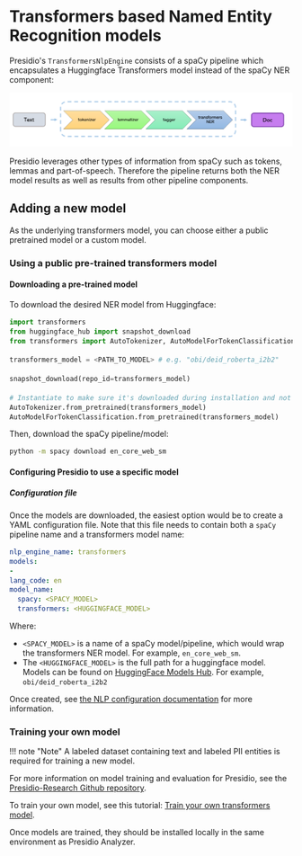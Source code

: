# Transformers based Named Entity Recognition models

Presidio's `TransformersNlpEngine` consists of a spaCy pipeline which encapsulates a Huggingface Transformers model instead of the spaCy NER component:

![image](../../assets/spacy-transformers-ner.png)

Presidio leverages other types of information from spaCy such as tokens, lemmas and part-of-speech. 
Therefore the pipeline returns both the NER model results as well as results from other pipeline components.

## Adding a new model

As the underlying transformers model, you can choose either a public pretrained model or a custom model.

### Using a public pre-trained transformers model

#### Downloading a pre-trained model
To download the desired NER model from Huggingface:

```python
import transformers
from huggingface_hub import snapshot_download
from transformers import AutoTokenizer, AutoModelForTokenClassification

transformers_model = <PATH_TO_MODEL> # e.g. "obi/deid_roberta_i2b2"

snapshot_download(repo_id=transformers_model)

# Instantiate to make sure it's downloaded during installation and not runtime
AutoTokenizer.from_pretrained(transformers_model)
AutoModelForTokenClassification.from_pretrained(transformers_model)
```

Then, download the spaCy pipeline/model:
```sh
python -m spacy download en_core_web_sm
```

#### Configuring Presidio to use a specific model

##### Configuration file
Once the models are downloaded, the easiest option would be to create a YAML configuration file.
Note that this file needs to contain both a `spaCy` pipeline name and a transformers model name:

```yaml
nlp_engine_name: transformers
models:
-
lang_code: en
model_name:
  spacy: <SPACY_MODEL>
  transformers: <HUGGINGFACE_MODEL>
```
    
Where:
- `<SPACY_MODEL>` is a name of a spaCy model/pipeline, which would wrap the transformers NER model. For example, `en_core_web_sm`.
- The `<HUGGINGFACE_MODEL>` is the full path for a huggingface model. Models can be found on [HuggingFace Models Hub](https://huggingface.co/models?pipeline_tag=token-classification). For example, `obi/deid_roberta_i2b2`

Once created, see [the NLP configuration documentation](../customizing_nlp_models.md#Configure-Presidio-to-use-the-new-model) for more information.

### Training your own model

!!! note "Note"
    A labeled dataset containing text and labeled PII entities is required for training a new model.

For more information on model training and evaluation for Presidio, see the [Presidio-Research Github repository](https://github.com/microsoft/presidio-research).

To train your own model, see this tutorial: [Train your own transformers model](https://huggingface.co/transformers/v2.4.0/examples.html#named-entity-recognition).

Once models are trained, they should be installed locally in the same environment as Presidio Analyzer.
